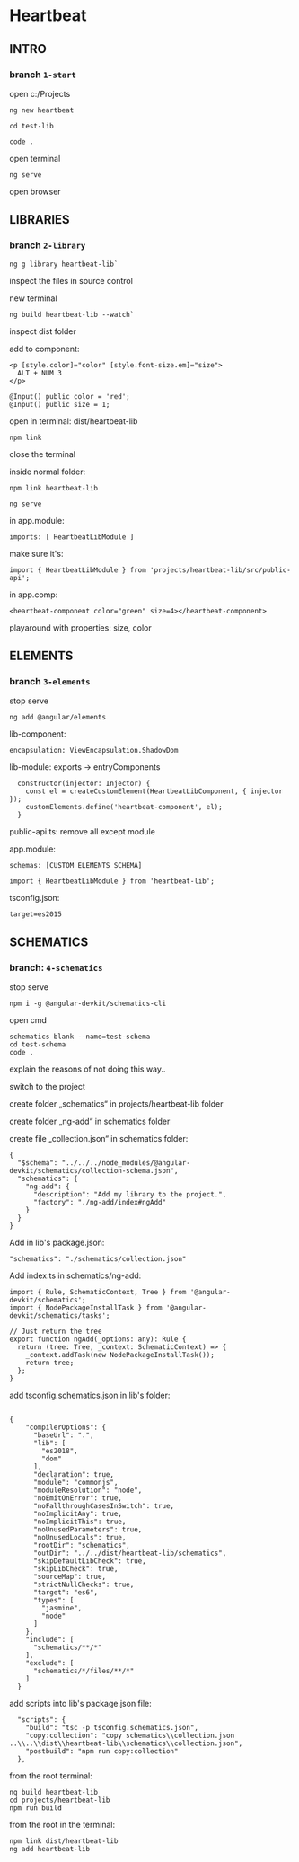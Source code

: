 # Heartbeat

## INTRO
### branch `1-start`

open c:/Projects
````
ng new heartbeat

cd test-lib

code .
````
open terminal 
````
ng serve
````
open browser 

## LIBRARIES
### branch `2-library`
````
ng g library heartbeat-lib`
````
inspect the files in source control

new terminal
````
ng build heartbeat-lib --watch`
````
inspect dist folder

add to component:
````
<p [style.color]="color" [style.font-size.em]="size">
  ALT + NUM 3
</p>

@Input() public color = 'red';
@Input() public size = 1;
````
open in terminal: dist/heartbeat-lib
````
npm link
````
close the terminal

inside normal folder:
````
npm link heartbeat-lib

ng serve
````
in app.module:
````
imports: [ HeartbeatLibModule ]
````

make sure it's:
````
import { HeartbeatLibModule } from 'projects/heartbeat-lib/src/public-api';
````
in app.comp:
````
<heartbeat-component color="green" size=4></heartbeat-component> 
````
playaround with properties: size, color

## ELEMENTS
### branch `3-elements`

stop serve

````
ng add @angular/elements
````

lib-component: 
````
encapsulation: ViewEncapsulation.ShadowDom
````
lib-module: exports -> entryComponents
````
  constructor(injector: Injector) {
    const el = createCustomElement(HeartbeatLibComponent, { injector });
    customElements.define('heartbeat-component', el);
  }
````
public-api.ts: remove all except module

app.module: 
````
schemas: [CUSTOM_ELEMENTS_SCHEMA]

import { HeartbeatLibModule } from 'heartbeat-lib';
````
tsconfig.json: 
````
target=es2015
````

## SCHEMATICS
### branch: `4-schematics`

stop serve
````
npm i -g @angular-devkit/schematics-cli
````
open cmd
````
schematics blank --name=test-schema
cd test-schema
code .
````
explain the reasons of not doing this way..

switch to the project

create folder „schematics“ in projects/heartbeat-lib folder

create folder „ng-add“ in schematics folder

create file „collection.json“ in schematics folder:

````
{
  "$schema": "../../../node_modules/@angular-devkit/schematics/collection-schema.json",
  "schematics": {
    "ng-add": {
      "description": "Add my library to the project.",
      "factory": "./ng-add/index#ngAdd"
    }
  }
}
````

Add in lib's package.json:
````
"schematics": "./schematics/collection.json"
````

Add index.ts in schematics/ng-add:

````
import { Rule, SchematicContext, Tree } from '@angular-devkit/schematics';
import { NodePackageInstallTask } from '@angular-devkit/schematics/tasks';

// Just return the tree
export function ngAdd(_options: any): Rule {
  return (tree: Tree, _context: SchematicContext) => {
    _context.addTask(new NodePackageInstallTask());
    return tree;
  };
}
````

add tsconfig.schematics.json in lib's folder:

````

{
    "compilerOptions": {
      "baseUrl": ".",
      "lib": [
        "es2018",
        "dom"
      ],
      "declaration": true,
      "module": "commonjs",
      "moduleResolution": "node",
      "noEmitOnError": true,
      "noFallthroughCasesInSwitch": true,
      "noImplicitAny": true,
      "noImplicitThis": true,
      "noUnusedParameters": true,
      "noUnusedLocals": true,
      "rootDir": "schematics",
      "outDir": "../../dist/heartbeat-lib/schematics",
      "skipDefaultLibCheck": true,
      "skipLibCheck": true,
      "sourceMap": true,
      "strictNullChecks": true,
      "target": "es6",
      "types": [
        "jasmine",
        "node"
      ]
    },
    "include": [
      "schematics/**/*"
    ],
    "exclude": [
      "schematics/*/files/**/*"
    ]
  }

````

add scripts into lib's package.json file:

````
  "scripts": {
    "build": "tsc -p tsconfig.schematics.json",
    "copy:collection": "copy schematics\\collection.json ..\\..\\dist\\heartbeat-lib\\schematics\\collection.json",
    "postbuild": "npm run copy:collection"
  },
````
from the root terminal:
````
ng build heartbeat-lib
cd projects/heartbeat-lib
npm run build
````

from the root in the terminal:
````
npm link dist/heartbeat-lib
ng add heartbeat-lib
````

